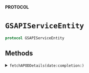 **PROTOCOL**

# `GSAPIServiceEntity`

```swift
protocol GSAPIServiceEntity
```

## Methods
<details><summary markdown="span"><code>fetchAPODDetails(date:completion:)</code></summary>

```swift
func fetchAPODDetails(date: Date, completion: @escaping (_: GSAPIServiceResult<PictureDetails>) -> Void)
```

</details>